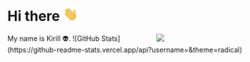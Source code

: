 <h1>Hi there <img src="https://raw.githubusercontent.com/ABSphreak/ABSphreak/master/gifs/Hi.gif" width="30px"></h1>
<img align='right' src='https://user-images.githubusercontent.com/5713670/87202985-820dcb80-c2b6-11ea-9f56-7ec461c497c3.gif' width='200"'>
My name is Kirill 👽.
![GitHub Stats](https://github-readme-stats.vercel.app/api?username=&theme=radical)
